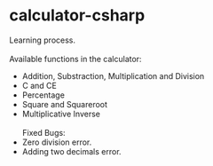 # calculator-csharp
Learning process.<br><br>
Available functions in the calculator:
* Addition, Substraction, Multiplication and Division
* C and CE
* Percentage
* Square and Squareroot
* Multiplicative Inverse
<br><br>
Fixed Bugs:
* Zero division error.
* Adding two decimals error.

